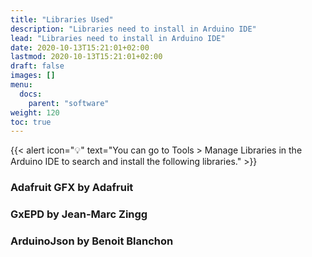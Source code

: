 ```yaml
---
title: "Libraries Used"
description: "Libraries need to install in Arduino IDE"
lead: "Libraries need to install in Arduino IDE"
date: 2020-10-13T15:21:01+02:00
lastmod: 2020-10-13T15:21:01+02:00
draft: false
images: []
menu:
  docs:
    parent: "software"
weight: 120
toc: true
---
```


{{< alert icon="💡" text="You can go to Tools > Manage Libraries in the Arduino IDE to search and install the following libraries." >}}

### Adafruit GFX by Adafruit

### GxEPD by Jean-Marc Zingg

### ArduinoJson by Benoit Blanchon
